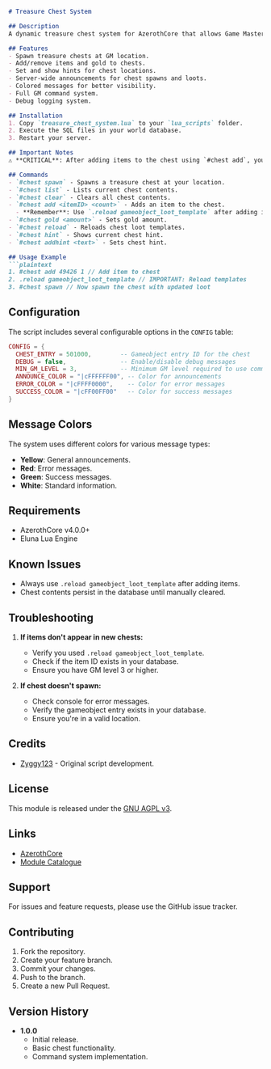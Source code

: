 ```markdown
# Treasure Chest System

## Description
A dynamic treasure chest system for AzerothCore that allows Game Masters to create and manage treasure chests with custom loot and hints. Players can find and loot these chests, with server-wide announcements for discoveries.

## Features
- Spawn treasure chests at GM location.
- Add/remove items and gold to chests.
- Set and show hints for chest locations.
- Server-wide announcements for chest spawns and loots.
- Colored messages for better visibility.
- Full GM command system.
- Debug logging system.

## Installation
1. Copy `treasure_chest_system.lua` to your `lua_scripts` folder.
2. Execute the SQL files in your world database.
3. Restart your server.

## Important Notes
⚠️ **CRITICAL**: After adding items to the chest using `#chest add`, you **MUST** use the `.reload gameobject_loot_template` command for the changes to take effect in newly spawned chests. Without this reload, new chests will not contain the added items.

## Commands
- `#chest spawn` - Spawns a treasure chest at your location.
- `#chest list` - Lists current chest contents.
- `#chest clear` - Clears all chest contents.
- `#chest add <itemID> <count>` - Adds an item to the chest.
  - **Remember**: Use `.reload gameobject_loot_template` after adding items!
- `#chest gold <amount>` - Sets gold amount.
- `#chest reload` - Reloads chest loot templates.
- `#chest hint` - Shows current chest hint.
- `#chest addhint <text>` - Sets chest hint.

## Usage Example
```plaintext
1. #chest add 49426 1 // Add item to chest
2. .reload gameobject_loot_template // IMPORTANT: Reload templates
3. #chest spawn // Now spawn the chest with updated loot
```

## Configuration
The script includes several configurable options in the `CONFIG` table:
```lua
CONFIG = {
  CHEST_ENTRY = 501000,        -- Gameobject entry ID for the chest
  DEBUG = false,               -- Enable/disable debug messages
  MIN_GM_LEVEL = 3,            -- Minimum GM level required to use commands
  ANNOUNCE_COLOR = "|cFFFFFF00", -- Color for announcements
  ERROR_COLOR = "|cFFFF0000",    -- Color for error messages
  SUCCESS_COLOR = "|cFF00FF00"   -- Color for success messages
}
```

## Message Colors
The system uses different colors for various message types:
- **Yellow**: General announcements.
- **Red**: Error messages.
- **Green**: Success messages.
- **White**: Standard information.

## Requirements
- AzerothCore v4.0.0+
- Eluna Lua Engine

## Known Issues
- Always use `.reload gameobject_loot_template` after adding items.
- Chest contents persist in the database until manually cleared.

## Troubleshooting
1. **If items don't appear in new chests:**
   - Verify you used `.reload gameobject_loot_template`.
   - Check if the item ID exists in your database.
   - Ensure you have GM level 3 or higher.

2. **If chest doesn't spawn:**
   - Check console for error messages.
   - Verify the gameobject entry exists in your database.
   - Ensure you're in a valid location.

## Credits
* [Zyggy123](https://github.com/zyggy123) - Original script development.

## License
This module is released under the [GNU AGPL v3](LICENSE).

## Links
- [AzerothCore](https://github.com/azerothcore/azerothcore-wotlk)
- [Module Catalogue](https://github.com/azerothcore/modules-catalogue)

## Support
For issues and feature requests, please use the GitHub issue tracker.

## Contributing
1. Fork the repository.
2. Create your feature branch.
3. Commit your changes.
4. Push to the branch.
5. Create a new Pull Request.

## Version History
- **1.0.0**
  - Initial release.
  - Basic chest functionality.
  - Command system implementation.
```


